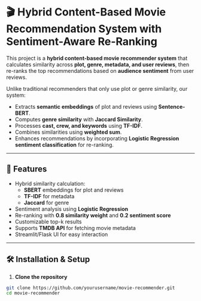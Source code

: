 # 🎬 Hybrid Content-Based Movie Recommendation System with Sentiment-Aware Re-Ranking

This project is a **hybrid content-based movie recommender system** that calculates similarity across **plot, genre, metadata, and user reviews**, then re-ranks the top recommendations based on **audience sentiment** from user reviews.

Unlike traditional recommenders that only use plot or genre similarity, our system:
- Extracts **semantic embeddings** of plot and reviews using **Sentence-BERT**.
- Computes **genre similarity** with **Jaccard Similarity**.
- Processes **cast, crew, and keywords** using **TF-IDF**.
- Combines similarities using **weighted sum**.
- Enhances recommendations by incorporating **Logistic Regression sentiment classification** for re-ranking.

---

## 🚀 Features
- Hybrid similarity calculation:
  - **SBERT** embeddings for plot and reviews
  - **TF-IDF** for metadata
  - **Jaccard** for genre
- Sentiment analysis using **Logistic Regression**
- Re-ranking with **0.8 similarity weight** and **0.2 sentiment score**
- Customizable top-k results
- Supports **TMDB API** for fetching movie metadata
- Streamlit/Flask UI for easy interaction




---

## 🛠️ Installation & Setup

1. **Clone the repository**
```bash
git clone https://github.com/yourusername/movie-recommender.git
cd movie-recommender
